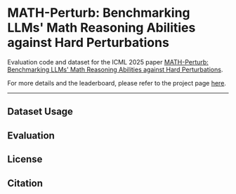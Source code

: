 # MATH-Perturb: Benchmarking LLMs' Math Reasoning Abilities against Hard Perturbations

Evaluation code and dataset for the ICML 2025 paper [MATH-Perturb: Benchmarking LLMs' Math Reasoning Abilities against Hard Perturbations](https://arxiv.org/abs/2502.06453).

For more details and the leaderboard, please refer to the project page [here](https://math-perturb.github.io/).

-----

## Dataset Usage


## Evaluation 


## License


## Citation

